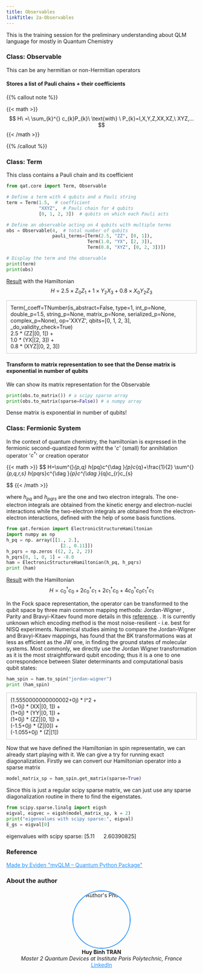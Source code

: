 ```yaml
---
title: Observables 
linkTitle: 2a-Observables  
---
```


This is the training session for the preliminary understanding about QLM language for mostly in Quantum Chemistry 



<!--more-->

### Class: Observable

This can be any hermitian or non-Hermitian operators
#### Stores a list of Pauli chains + their coefficients

{{% callout note %}}

{{< math >}}
$$
H\  =\  \sum_{k}^{} c_{k}P_{k}\  \text{with} \  P_{k}=I,X,Y,Z,XX,XZ,\  XYZ,...
$$
{{< /math >}}

{{% /callout %}}



### Class: Term
This class contains a Pauli chain and its coefficient






```python {class="my-class" id="my-codeblock" lineNos=inline tabWidth=2}
from qat.core import Term, Observable

# Define a term with 4 qubits and a Pauli string
term = Term(1.5,  # coefficient
            "XXYZ",  # Pauli chain for 4 qubits
            [0, 1, 2, 3])  # qubits on which each Pauli acts

# Define an observable acting on 4 qubits with multiple terms
obs = Observable(4,  # total number of qubits
                 pauli_terms=[Term(2.5, "ZZ", [0, 1]),
                              Term(1.0, "YX", [2, 3]),
                              Term(0.8, "XYZ", [0, 2, 3])])

# Display the term and the observable
print(term)
print(obs)

```
<u>Result</u> with the Hamiltonian $$H\  =\  2.5\times Z_{0}Z_{1}+1\times Y_{2}X_{3}+0.8\times X_{0}Y_{2}Z_{3}$$

<div style="border:1px solid #ccc; padding: 10px">
Term(_coeff=TNumber(is_abstract=False, type=1, int_p=None, double_p=1.5, string_p=None, matrix_p=None, serialized_p=None, complex_p=None), op='XXYZ', qbits=[0, 1, 2, 3], _do_validity_check=True)<br/>
2.5 * (ZZ|[0, 1]) +<br/>
1.0 * (YX|[2, 3]) +<br/>
0.8 * (XYZ|[0, 2, 3])
</div>

#### Transform to matrix representation to see that the Dense matrix is exponential in number of qubits
 We can show its matrix representation for the Observable 
 ```python {class="my-class" id="my-codeblock" lineNos=inline tabWidth=2}
print(obs.to_matrix()) # a scipy sparse array
print(obs.to_matrix(sparse=False)) # a numpy array
```
Dense matrix is exponential in number of qubits!


### Class: Fermionic System

In the context of quantum chemistry, the hamiltonian is expressed in the fermionic second-quantized form witht the '$c$' (small) for annihilation operator
'$c^{\dag }$' or creation operator

{{< math >}}
$$
    H=\sum^{}_{p,q} h_{pq}c^{\dag }_{p}c_{q}+\frac{1}{2} \sum^{}_{p,q,r,s} h_{pqrs}c^{\dag }_{p}c^{\dag }_{q}c_{r}c_{s}

$$
{{< /math >}}

where $h_{pq}$ and $h_{pqrs}$ are the one and two electron integrals. The one-electron integrals are obtained from the kinetic energy and electron-nuclei interactions while the two-electron integrals are obtained from the electron-electron interactions, defined with the help of some basis functions.

```python {class="my-class" id="my-codeblock" lineNos=inline tabWidth=2}
from qat.fermion import ElectronicStructureHamiltonian
import numpy as np
h_pq = np. array([[1., 2.],
                    [2., 0.11]])
h_pqrs = np.zeros ((2, 2, 2, 2))
h_pqrs[0, 1, 0, 1] = -8.0
ham = ElectronicStructureHamiltonian(h_pq, h_pqrs)
print (ham)

```
<u>Result</u> with the Hamiltonian $$H = c_0^\dagger c_0 + 2c_0^\dagger c_1 + 2c_1^\dagger c_0 + 4c_0^\dagger c_0 c_1^\dagger c_1
$$

In the Fock space representation, the operator can be transformed to the qubit space by three main common mapping methods: Jordan-Wigner , Parity and Bravyi-Kitaev found more details in this [reference](https://arxiv.org/pdf/1208.5986).  . It is currently unknown which encoding method is the most noise-resilient - i.e.
best for NISQ experiments. Numerical studies aiming to compare the Jordan-Wigner and Bravyi-Kitaev mappings, has found that the BK transformations was at less as efficient as the JW one, in finding the ground states of molecular systems. Most commonly, we directly use the Jordan Wigner transformation as it is the most straightforward qubit encoding; thus it is a one to one correspondence between Slater determinants and computational basis qubit states:

```python {class="my-class" id="my-codeblock" lineNos=inline tabWidth=2}
ham_spin = ham.to_spin("jordan-wigner")
print (ham_spin)

```
<div style="border:1px solid #ccc; padding: 10px">
(1.5550000000000002+0j) * I^2 + <br/>
(1+0j) * (XX|[0, 1]) + <br/>
(1+0j) * (YY|[0, 1]) + <br/>
(1+0j) * (ZZ|[0, 1]) + <br/>
(-1.5+0j) * (Z|[0])  + <br/>
(-1.055+0j) * (Z|[1])
</div>

Now that we have defined the Hamiltonian in spin representatin, we can already start playing with it. We can give a try for running exact diagonalization. Firstly we can  convert our Hamiltonian operator into a sparse matrix

```python {class="my-class" id="my-codeblock" lineNos=inline tabWidth=2}
model_matrix_sp = ham_spin.get_matrix(sparse=True)

```

Since this is just a regular scipy sparse matrix, we can just use any sparse diagonalization routine in there to find the eigenstates. 

```python {class="my-class" id="my-codeblock" lineNos=inline tabWidth=2}
from scipy.sparse.linalg import eigsh
eigval, eigvec = eigsh(model_matrix_sp, k = 2)
print("eigenvalues with scipy sparse:", eigval)
E_gs = eigval[0]
```
eigenvalues with scipy sparse:  [5.11&nbsp;&nbsp;&nbsp;&nbsp;&nbsp;&nbsp;2.60390825]


### **Reference**

<a href="https://myqlm.github.io/" style="color:#1E90FF;">
Made by Eviden "myQLM – Quantum Python Package"
</a>


### **About the author**



<div align="center">
  <img src="/imagez/huybinh.png" alt="Author's Photo" width="150" style="border-radius: 50%; border: 2px solid #1E90FF;">
  <br>
  <strong>Huy Binh TRAN</strong>
  <br>
  <em>Master 2 Quantum Devices at Institute Paris Polytechnic, France</em>
  <br>
  <a href="https://www.linkedin.com/in/huybinhtran/" style="color:#1E90FF;">LinkedIn</a>
</div>